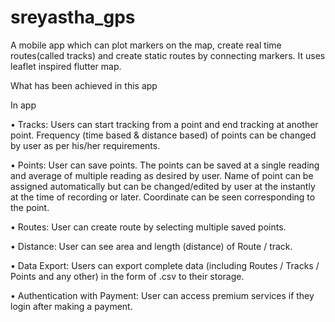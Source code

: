 
# sreyastha_gps

A mobile app which can plot markers on the map, create real time routes(called tracks) and create static routes by connecting markers. It uses leaflet inspired flutter map.


What has been achieved in this app

In app

• Tracks: Users can start tracking from a point and end tracking at another point. Frequency (time based & distance based) of points can be changed by user as per his/her requirements.

• Points: User can save points. The points can be saved at a single reading and average of multiple reading as desired by user. Name of point can be assigned automatically but can be changed/edited by user at the instantly at the time of recording or later. Coordinate can be seen corresponding to the point.

• Routes: User can create route by selecting multiple saved points.

• Distance: User can see area and length (distance) of Route / track.

• Data Export: Users can export complete data (including Routes / Tracks / Points and any other) in the form of .csv to their storage.

• Authentication with Payment: User can access premium services if they login after making a payment.